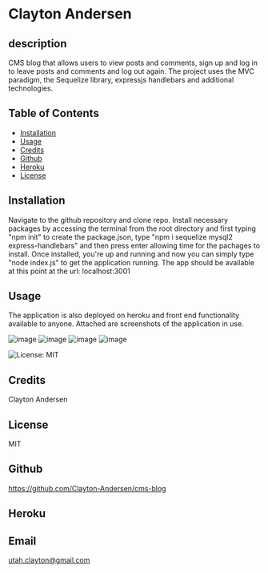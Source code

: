 # Clayton Andersen

## description
CMS blog that allows users to view posts and comments, sign up and log in to leave posts and comments and log out again. The project uses the MVC paradigm, the Sequelize library, expressjs handlebars and additional technologies. 

## Table of Contents
* [Installation](#installation)
* [Usage](#usage)
* [Credits](#credits)
* [Github](#Github)
* [Heroku](#Heroku)
* [License](#license)

## Installation
Navigate to the github repository and clone repo. Install necessary packages by accessing the terminal from the root directory and first typing "npm init" to create the package.json, type "npm i sequelize mysql2 express-handlebars" and then press enter allowing time for the pachages to install. Once installed, you're up and running and now you can simply type "node index.js" to get the application running. The app should be available at this point at the url: localhost:3001

## Usage
The application is also deployed on heroku and front end functionality available to anyone. Attached are screenshots of the application in use.

![image](https://user-images.githubusercontent.com/82545902/131411570-a62ee71a-d5e3-41ef-ae64-ba419ac6930c.png)
![image](https://user-images.githubusercontent.com/82545902/131411722-dd311dde-c6b6-4ab8-a81c-354f88c5d296.png)
![image](https://user-images.githubusercontent.com/82545902/131411782-1f06d663-02a5-499d-acec-93de16c5a1ef.png)
![image](https://user-images.githubusercontent.com/82545902/131411831-6b1bf161-f4c0-4388-9ad2-00a62d80d432.png)


![License: MIT](https://img.shields.io/badge/License-MIT-yellow.svg)

## Credits
Clayton Andersen

## License
MIT

## Github
https://github.com/Clayton-Andersen/cms-blog

## Heroku

## Email
utah.clayton@gmail.com
